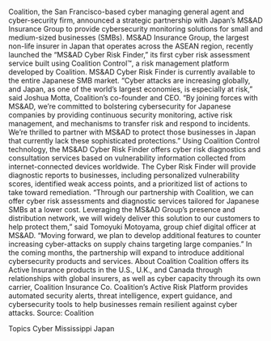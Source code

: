 Coalition, the San Francisco-based cyber managing general agent and cyber-security firm, announced a strategic partnership with Japan’s MS&AD Insurance Group to provide cybersecurity monitoring solutions for small and medium-sized businesses (SMBs).
MS&AD Insurance Group, the largest non-life insurer in Japan that operates across the ASEAN region, recently launched the “MS&AD Cyber Risk Finder,” its first cyber risk assessment service built using Coalition Control™, a risk management platform developed by Coalition. MS&AD Cyber Risk Finder is currently available to the entire Japanese SMB market.
“Cyber attacks are increasing globally, and Japan, as one of the world’s largest economies, is especially at risk,” said Joshua Motta, Coalition’s co-founder and CEO. “By joining forces with MS&AD, we’re committed to bolstering cybersecurity for Japanese companies by providing continuous security monitoring, active risk management, and mechanisms to transfer risk and respond to incidents. We’re thrilled to partner with MS&AD to protect those businesses in Japan that currently lack these sophisticated protections.”
Using Coalition Control technology, the MS&AD Cyber Risk Finder offers cyber risk diagnostics and consultation services based on vulnerability information collected from internet-connected devices worldwide. The Cyber Risk Finder will provide diagnostic reports to businesses, including personalized vulnerability scores, identified weak access points, and a prioritized list of actions to take toward remediation.
“Through our partnership with Coalition, we can offer cyber risk assessments and diagnostic services tailored for Japanese SMBs at a lower cost. Leveraging the MS&AD Group’s presence and distribution network, we will widely deliver this solution to our customers to help protect them,” said Tomoyuki Motoyama, group chief digital officer at MS&AD. “Moving forward, we plan to develop additional features to counter increasing cyber-attacks on supply chains targeting large companies.”
In the coming months, the partnership will expand to introduce additional cybersecurity products and services.
About Coalition
Coalition offers its Active Insurance products in the U.S., U.K., and Canada through relationships with global insurers, as well as cyber capacity through its own carrier, Coalition Insurance Co. Coalition’s Active Risk Platform provides automated security alerts, threat intelligence, expert guidance, and cybersecurity tools to help businesses remain resilient against cyber attacks.
Source: Coalition

Topics
Cyber
Mississippi
Japan
